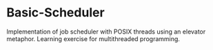 # Basic-Scheduler
Implementation of job scheduler with POSIX threads using an elevator metaphor.
Learning exercise for multithreaded programming.
